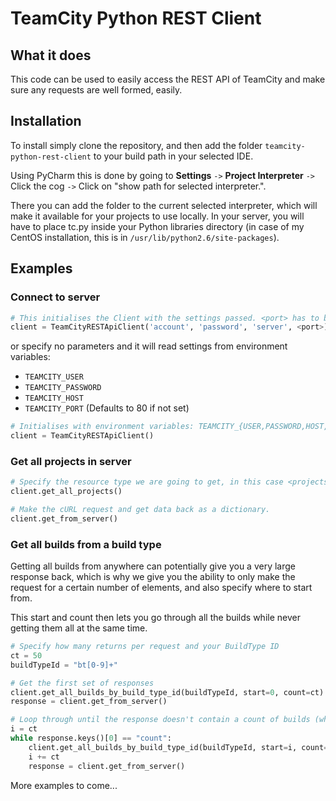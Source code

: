 # TeamCity Python REST Client

## What it does

This code can be used to easily access the REST API of TeamCity and make sure any requests are well formed, easily.

## Installation

To install simply clone the repository, and then add the folder `teamcity-python-rest-client` to your build path in your selected IDE.

Using PyCharm this is done by going to __Settings__ `->` __Project Interpreter__ `->` Click the cog `->` Click on "show path for selected interpreter.".

There you can add the folder to the current selected interpreter, which will make it available for your projects to use locally. In your server, you will have to place tc.py inside your Python libraries directory (in case of my CentOS installation, this is in `/usr/lib/python2.6/site-packages`).

## Examples

### Connect to server

```python
# This initialises the Client with the settings passed. <port> has to be an integer.
client = TeamCityRESTApiClient('account', 'password', 'server', <port>)
```

or specify no parameters and it will read settings from environment
variables:

- `TEAMCITY_USER`
- `TEAMCITY_PASSWORD`
- `TEAMCITY_HOST`
- `TEAMCITY_PORT` (Defaults to 80 if not set)

```python
# Initialises with environment variables: TEAMCITY_{USER,PASSWORD,HOST,PORT}
client = TeamCityRESTApiClient()
```

### Get all projects in server

```python
# Specify the resource type we are going to get, in this case <projects>
client.get_all_projects()

# Make the cURL request and get data back as a dictionary.
client.get_from_server()
```

### Get all builds from a build type

Getting all builds from anywhere can potentially give you a very large response back, which is why we give you the ability to only make the request for a certain number of elements, and also specify where to start from.

This start and count then lets you go through all the builds while never getting them all at the same time.

```python
# Specify how many returns per request and your BuildType ID
ct = 50
buildTypeId = "bt[0-9]+"

# Get the first set of responses
client.get_all_builds_by_build_type_id(buildTypeId, start=0, count=ct)
response = client.get_from_server()

# Loop through until the response doesn't contain a count of builds (which should be == ct)
i = ct
while response.keys()[0] == "count":
	client.get_all_builds_by_build_type_id(buildTypeId, start=i, count=ct)
	i += ct
	response = client.get_from_server()
```

More examples to come...
